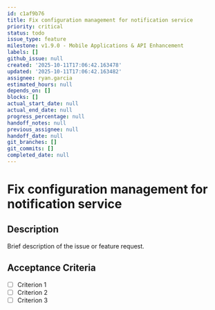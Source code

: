 ```yaml
---
id: c1af9b76
title: Fix configuration management for notification service
priority: critical
status: todo
issue_type: feature
milestone: v1.9.0 - Mobile Applications & API Enhancement
labels: []
github_issue: null
created: '2025-10-11T17:06:42.163478'
updated: '2025-10-11T17:06:42.163482'
assignee: ryan.garcia
estimated_hours: null
depends_on: []
blocks: []
actual_start_date: null
actual_end_date: null
progress_percentage: null
handoff_notes: null
previous_assignee: null
handoff_date: null
git_branches: []
git_commits: []
completed_date: null
---
```


# Fix configuration management for notification service

## Description

Brief description of the issue or feature request.

## Acceptance Criteria

- [ ] Criterion 1
- [ ] Criterion 2
- [ ] Criterion 3